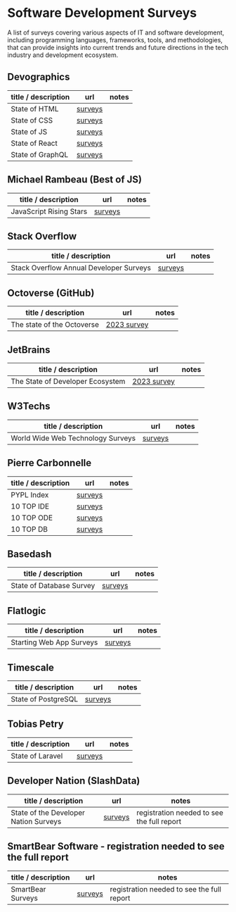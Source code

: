 # Software Development Surveys

A list of surveys covering various aspects of IT and software development, including programming languages, frameworks, tools, and methodologies, that can provide insights into current trends and future directions in the tech industry and development ecosystem.

## Devographics
| title / description | url | notes |
|--|--|--|
| State of HTML | [surveys](https://stateofhtml.com/) | |
| State of CSS | [surveys](https://stateofcss.com/) | |
| State of JS | [surveys](https://stateofjs.com/) | |
| State of React | [surveys](https://stateofreact.com/) | |
| State of GraphQL | [surveys](https://stateofgraphql.com/) | |

## Michael Rambeau (Best of JS)
| title / description | url | notes |
|--|--|--|
| JavaScript Rising Stars | [surveys](https://risingstars.js.org/) | |

## Stack Overflow
| title / description | url | notes |
|--|--|--|
| Stack Overflow Annual Developer Surveys | [surveys](https://insights.stackoverflow.com/survey) | |

## Octoverse (GitHub)
| title / description | url | notes |
|--|--|--|
| The state of the Octoverse | [2023 survey](https://github.blog/2023-11-08-the-state-of-open-source-and-ai/) | |

## JetBrains
| title / description | url | notes |
|--|--|--|
| The State of Developer Ecosystem | [2023 survey](https://www.jetbrains.com/lp/devecosystem-2023/) | |

## W3Techs
| title / description | url | notes |
|--|--|--|
| World Wide Web Technology Surveys | [surveys](https://w3techs.com/) | |

## Pierre Carbonnelle
| title / description | url | notes |
|--|--|--|
| PYPL Index | [surveys](https://pypl.github.io/PYPL.html) | |
| 10 TOP IDE | [surveys](https://pypl.github.io/IDE.html) | |
| 10 TOP ODE | [surveys](https://pypl.github.io/ODE.html) | |
| 10 TOP DB | [surveys](https://pypl.github.io/DB.html) | |

## Basedash
| title / description | url | notes |
|--|--|--|
| State of Database Survey | [surveys](https://stateofdb.com/) | |

## Flatlogic
| title / description | url | notes |
|--|--|--|
| Starting Web App Surveys | [surveys](https://flatlogic.com/blog/?s=%5Bresearch+results%5D) | |

## Timescale
| title / description | url | notes |
|--|--|--|
| State of PostgreSQL | [surveys](https://www.timescale.com/state-of-postgres/) | |

## Tobias Petry
| title / description | url | notes |
|--|--|--|
| State of Laravel | [surveys](https://stateoflaravel.com/) | |

## Developer Nation (SlashData)
| title / description | url | notes |
|--|--|--|
| State of the Developer Nation Surveys | [surveys](https://developernation.net/resources/reports) | registration needed to see the full report | |

## SmartBear Software - registration needed to see the full report
| title / description | url | notes |
|--|--|--|
| SmartBear Surveys | [surveys](https://smartbear.com/state-of-software-quality/) | registration needed to see the full report | |

